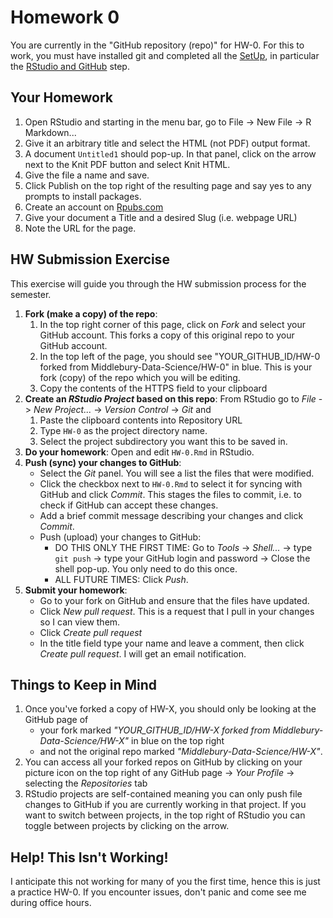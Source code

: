 # Homework 0

You are currently in the "GitHub repository (repo)" for HW-0. For this to work, you must have installed git and completed all the [SetUp](https://github.com/Middlebury-Data-Science/SetUp), in particular the [RStudio and GitHub](https://github.com/Middlebury-Data-Science/SetUp#rstudio-and-github) step.



## Your Homework

1. Open RStudio and starting in the menu bar, go to File -> New File -> R Markdown...
1. Give it an arbitrary title and select the HTML (not PDF) output format.
1. A document `Untitled1` should pop-up. In that panel, click on the arrow next to the Knit PDF button and select Knit HTML.
1. Give the file a name and save.
1. Click Publish on the top right of the resulting page and say yes to any prompts to install packages.
2. Create an account on [Rpubs.com](http://rpubs.com/)
3. Give your document a Title and a desired Slug (i.e. webpage URL)
4. Note the URL for the page.



## HW Submission Exercise

This exercise will guide you through the HW submission process for the semester. 

1. **Fork (make a copy) of the repo**:
    1. In the top right corner of this page, click on *Fork* and select your GitHub account. This forks a copy of this original repo to your GitHub account.
    1. In the top left of the page, you should see "YOUR_GITHUB_ID/HW-0 forked from Middlebury-Data-Science/HW-0" in blue. This is your fork (copy) of the repo which you will be editing.
    1. Copy the contents of the HTTPS field to your clipboard
1. **Create an *RStudio Project* based on this repo**: From RStudio go to *File* -> *New Project...* -> *Version Control* -> *Git* and 
    1. Paste the clipboard contents into Repository URL
    2. Type `HW-0` as the project directory name.
    3. Select the project subdirectory you want this to be saved in.
1. **Do your homework**: Open and edit `HW-0.Rmd` in RStudio. 
1. **Push (sync) your changes to GitHub**:
    + Select the *Git* panel. You will see a list the files that were modified.
    + Click the checkbox next to `HW-0.Rmd` to select it for syncing with GitHub and click *Commit*. This stages the files to commit, i.e. to check if GitHub can accept these changes.
    + Add a brief commit message describing your changes and click *Commit*.
    + Push (upload) your changes to GitHub:
        + DO THIS ONLY THE FIRST TIME: Go to *Tools* -> *Shell...* -> type `git push` -> type your GitHub login and password -> Close the shell pop-up.  You only need to do this once.
        + ALL FUTURE TIMES: Click *Push*.
1. **Submit your homework**:
    + Go to your fork on GitHub and ensure that the files have updated.
    + Click *New pull request*. This is a request that I pull in your changes so I can view them.
    + Click *Create pull request*
    + In the title field type your name and leave a comment, then click *Create pull request*. I will get an email notification.



## Things to Keep in Mind

1. Once you've forked a copy of HW-X, you should only be looking at the GitHub page of
    * your fork marked *"YOUR_GITHUB_ID/HW-X forked from Middlebury-Data-Science/HW-X"* in blue on the top right
    * and not the original repo marked *"Middlebury-Data-Science/HW-X"*.
1. You can access all your forked repos on GitHub by clicking on your picture icon on the top right of any GitHub page -> *Your Profile* -> selecting the *Repositories* tab
1. RStudio projects are self-contained meaning you can only push file changes to GitHub if you are currently working in that project. If you want to switch between projects, in the top right of RStudio you can toggle between projects by clicking on the arrow. 


## Help! This Isn't Working!

I anticipate this not working for many of you the first time, hence this is just a practice HW-0. If you encounter issues, don't panic and come see me during office hours.
